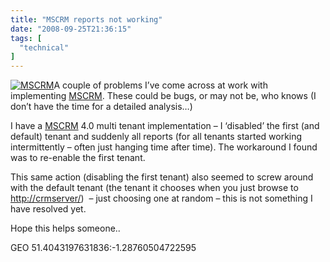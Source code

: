 ```yaml
---
title: "MSCRM reports not working"
date: "2008-09-25T21:36:15"
tags: [
  "technical"
]
---
```

[![MSCRM](MSCRM_thumb.png)](https://kapie.com/content/binary/WindowsLiveWriter/MSCRMreportsnotworking_13DDF/MSCRM.png)A couple of problems I’ve come across at work with implementing [MSCRM](http://www.microsoft.com/uk/dynamics/crm/product/overview.mspx). These could be bugs, or may not be, who knows (I don’t have the time for a detailed analysis…)

I have a [MSCRM](http://www.microsoft.com/uk/dynamics/crm/product/overview.mspx) 4.0 multi tenant implementation – I ‘disabled’ the first (and default) tenant and suddenly all reports (for all tenants started working intermittently – often just hanging time after time). The workaround I found was to re-enable the first tenant.

This same action (disabling the first tenant) also seemed to screw around with the default tenant (the tenant it chooses when you just browse to [http://crmserver/](http://crmserver/))  – just choosing one at random – this is not something I have resolved yet.

Hope this helps someone..

GEO 51.4043197631836:\-1.28760504722595
